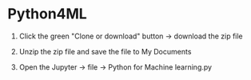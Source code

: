 # Python4ML

1. Click the green "Clone or download" button -> download the zip file 

2. Unzip the zip file and save the file to My Documents

3. Open the Jupyter -> file -> Python for Machine learning.py 
